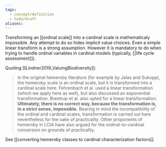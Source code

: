 ```yaml
---
tags:
  - concept/definition
  - todo/draft
aliases:
---
```

Transforming an [[ordinal scale]] into a cardinal scale is mathematicaly impossible. Any attempt to do so hides implicit value choices. Even a simple linear transform is a strong assumption. However it is mandatory to do when trying to handle ordinal variables in cardinal models (typically, [[life cycle assessment]]).

Quoting [[Lindner2019_ValuingBiodiversity]]:
> In the original hemeroby literature (for example by Jalas and Sukopp), the hemeroby scale is an ordinal scale, but it is transformed into a cardinal scale here. Fehrenbach et al. used a linear transformation (which we apply here as well), but also discussed an exponential transformation. Brentrup et al. also opted for a linear transformation. **Ultimately, there is no correct way, because the transformation is, in a strict sense, impossible.** Bearing in mind the incompatibility of the ordinal and cardinal scales, transformation is carried out here nevertheless for the sake of practicality. Other proponents of hemeroby in LCIA have also argued for the ordinal-to-cardinal conversion on grounds of practicality.

See [[converting hemeroby classes to cardinal characterization factors]].